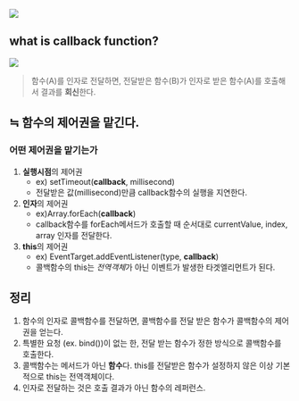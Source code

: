 ![](https://images.velog.io/images/fan/post/6d22c5ac-7cb0-4ca4-bd4d-7b0bf01194ce/image.png)

## what is callback function?
![](https://images.velog.io/images/fan/post/6c6d7ee8-7271-4c18-872c-ee27d738b13d/image.png)
> 함수(A)를 인자로 전달하면, 전달받은 함수(B)가 인자로 받은 함수(A)를 호출해서 결과를 **회신**한다.

## ≒ 함수의 제어권을 맡긴다.
### 어떤 제어권을 맡기는가
1. **실행시점**의 제어권
	- ex) setTimeout(**callback**, millisecond)
    - 전달받은 값(millisecond)만큼 callback함수의 실행을 지연한다.
2. **인자**의 제어권
	- ex)Array.forEach(**callback**)
    - callback함수를 forEach메서드가 호출할 때 순서대로 currentValue, index, array 인자를 전달한다.
3. **this**의 제어권
	- ex) EventTarget.addEventListener(type, **callback**)
    - 콜백함수의 this는 *전역객체*가 아닌 이벤트가 발생한 타겟엘리먼트가 된다.
    
## 정리

 1. 함수의 인자로 콜백함수를 전달하면, 콜백함수를 전달 받은 함수가 콜백함수의 제어권을 얻는다.
 2. 특별한 요청 (ex. bind())이 없는 한, 전달 받는 함수가 정한 방식으로 콜백함수를 호출한다.
 3. 콜백함수는 메서드가 아닌 **함수**다. this를 전달받은 함수가 설정하지 않은 이상 기본적으로 this는 전역객체이다.
 4. 인자로 전달하는 것은 호출 결과가 아닌 함수의 레퍼런스.
